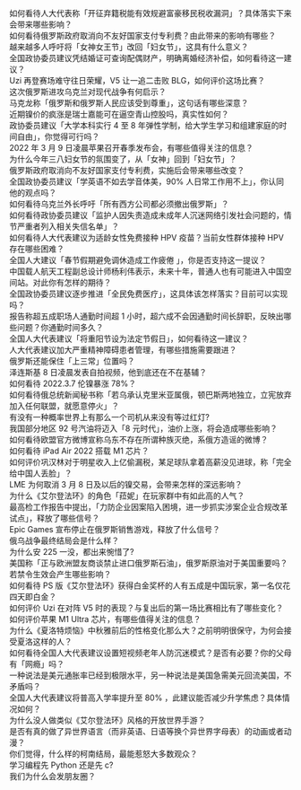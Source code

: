 如何看待人大代表称「开征弃籍税能有效规避富豪移民税收漏洞」？具体落实下来会带来哪些影响？  
如何看待俄罗斯政府取消向不友好国家支付专利费？由此带来的影响有哪些？  
越来越多人呼吁将「女神女王节」改回「妇女节」，这具有什么意义？  
全国政协委员建议凭结婚证可查询配偶财产，明确离婚经济补偿，如何看待这一建议？  
Uzi 再登赛场难守往日荣耀，V5 让一追二击败 BLG，如何评价这场比赛？  
这次俄罗斯进攻乌克兰对现代战争有何启示？  
马克龙称「俄罗斯和俄罗斯人民应该受到尊重」，这句话有哪些深意？  
近期镍价的疯涨是瑞士嘉能可在逼空青山控股吗，真实性如何？  
政协委员建议「大学本科实行 4 至 8 年弹性学制，给大学生学习和组建家庭的时间自由」，你觉得可行吗？  
2022 年 3 月 9 日凌晨苹果召开春季发布会，有哪些值得关注的信息？  
为什么今年三八妇女节的氛围变了，从「女神」回到「妇女节」？  
俄罗斯政府取消向不友好国家支付专利费，实施后会带来哪些改变？  
全国政协委员建议「学英语不如去学音体美，90% 人日常工作用不上」，你认同他的观点吗？  
如何看待乌克兰外长呼吁「所有西方公司都必须撤出俄罗斯」？  
如何看待政协委员建议「监护人因失责造成未成年人沉迷网络引发社会问题的，情节严重者列入相关失信名单」？  
如何看待人大代表建议为适龄女性免费接种 HPV 疫苗？当前女性群体接种 HPV 存在哪些困难？  
全国人大建议「春节假期避免调休造成工作疲倦 」，你是否支持这一提议？  
中国载人航天工程副总设计师杨利伟表示，未来十年，普通人也有可能进入中国空间站。对此你有怎样的期待？  
全国政协委员建议逐步推进「全民免费医疗」，这具体该怎样落实？目前可以实现吗？  
报告称超五成职场人通勤时间超 1 小时，超六成不会因通勤时间长辞职，反映出哪些问题？你通勤时间多久？  
全国人大代表建议「将重阳节设为法定节假日」，如何看待这一建议？  
人大代表建议加大严重精神障碍患者管理，有哪些措施需要跟进？  
俄罗斯还能保住「上三常」位置吗？  
泽连斯基 8 日凌晨发表自拍视频，他到底还在不在基辅？  
如何看待 2022.3.7 伦镍暴涨 78%？  
如何看待俄总统新闻秘书称「若乌承认克里米亚属俄，顿巴斯两地独立，立宪放弃加入任何联盟，就愿意停火」？  
有没有一种概率世界上有那么一个司机从来没有等过红灯?  
我国部分地区 92 号汽油将迈入「8 元时代」，油价上涨，将会造成哪些影响？  
如何看待欧盟官方微博宣称乌东不存在所谓种族灭绝，系俄方造谣的微博？  
如何看待 iPad Air 2022 搭载 M1 芯片？  
如何评价巩汉林对于明星收入上亿偷漏税，某足球队拿着高薪没见进球，称「完全给中国人丢脸」？  
LME 为何取消 3 月 8 日及以后的镍交易，会带来怎样的深远影响？  
为什么《艾尔登法环》的角色「菈妮」在玩家群中有如此高的人气？  
最高检工作报告中提出，「力防企业因案陷入困境，进一步抓实涉案企业合规改革试点」，释放了哪些信号？  
Epic Games 宣布停止在俄罗斯销售游戏，释放了什么信号？  
俄乌战争最终结局会是什么样？  
为什么安 225 一没，都出来惋惜了?  
美国称「正与欧洲盟友商谈禁止进口俄罗斯石油」，俄罗斯原油对于美国重要吗？若禁令生效会产生哪些影响？  
如何看待 PS 版《艾尔登法环》获得白金奖杯的人有五成是中国玩家，第一名仅花四天即白金？  
如何评价 Uzi 在对阵 V5 时的表现？与复出后的第一场比赛相比有了哪些变化？  
如何评价苹果 M1 Ultra 芯片，有哪些值得关注的信息？  
为什么《夏洛特烦恼》中秋雅前后的性格变化那么大？之前明明很保守，为何会接受夏洛这样的人？  
如何看待全国人大代表建议设置短视频老年人防沉迷模式？是否有必要？你的父母有「网瘾」吗？  
一种说法是美元通胀率已经到极限水平，另一种说法是美国急需美元回流美国，不矛盾吗？  
全国人大代表建议将普高入学率提升至 80% ，此建议能否减少升学焦虑？具体情况如何？  
为什么没人做类似《艾尔登法环》风格的开放世界手游？  
是否有真的做了异世界语言（而非英语、日语等换个异世界字母表）的动画或者动漫？  
你们觉得，什么样的柯南结局，最能惹怒大多数观众？  
学习编程先 Python 还是先 c?  
我们为什么会发朋友圈？  

